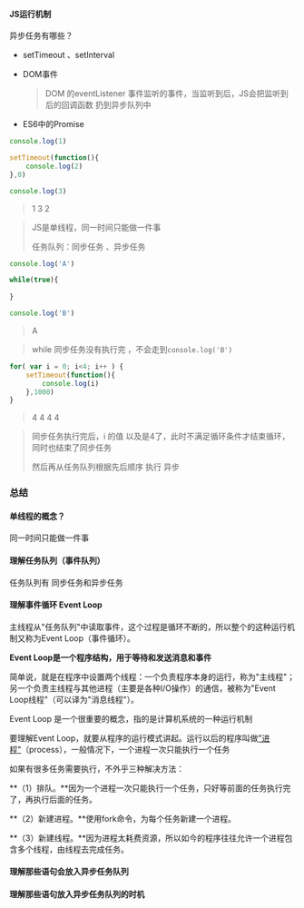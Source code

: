 #### JS运行机制

异步任务有哪些？

+ setTimeout 、setInterval

+ DOM事件

  > DOM 的eventListener 事件监听的事件，当监听到后，JS会把监听到后的回调函数 扔到异步队列中

+ ES6中的Promise

  > 



```javascript
console.log(1)

setTimeout(function(){
    console.log(2)
},0)

console.log(3)
```



> 1 3 2



> JS是单线程，同一时间只能做一件事
>
> 任务队列：同步任务 、异步任务

```javascript
console.log('A')

while(true){
    
}

console.log('B')
```

> A

> while 同步任务没有执行完 ，不会走到`console.log('B')`

```javascript
for( var i = 0; i<4; i++ ) {
    setTimeout(function(){
        console.log(i)
    },1000)
}
```

> 4 4 4 4

> 同步任务执行完后，i 的值 以及是4了，此时不满足循环条件才结束循环，同时也结束了同步任务
>
> 然后再从任务队列根据先后顺序 执行 异步

### 总结

#### 单线程的概念？

同一时间只能做一件事

#### 理解任务队列（**事件队列**）

任务队列有 同步任务和异步任务

#### 理解事件循环 Event Loop

主线程从"任务队列"中读取事件，这个过程是循环不断的，所以整个的这种运行机制又称为Event Loop（事件循环）。

**Event Loop是一个程序结构，用于等待和发送消息和事件**

简单说，就是在程序中设置两个线程：一个负责程序本身的运行，称为"主线程"；另一个负责主线程与其他进程（主要是各种I/O操作）的通信，被称为"Event Loop线程"（可以译为"消息线程"）。

Event Loop 是一个很重要的概念，指的是计算机系统的一种运行机制

要理解Event Loop，就要从程序的运行模式讲起。运行以后的程序叫做["进程"](http://zh.wikipedia.org/wiki/进程)（process），一般情况下，一个进程一次只能执行一个任务

如果有很多任务需要执行，不外乎三种解决方法：

**（1）排队。**因为一个进程一次只能执行一个任务，只好等前面的任务执行完了，再执行后面的任务。

**（2）新建进程。**使用fork命令，为每个任务新建一个进程。

**（3）新建线程。**因为进程太耗费资源，所以如今的程序往往允许一个进程包含多个线程，由线程去完成任务。

#### 理解那些语句会放入异步任务队列



#### 理解那些语句放入异步任务队列的时机

